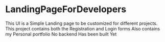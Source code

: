 # LandingPageForDevelopers
This UI is a Simple Landing page to be customized for different projects.
This project contains both the Registration and Login forms 
Also contains my Personal portfolio
No backend Has been built Yet

